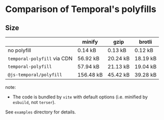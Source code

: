 # Comparison of Temporal's polyfills

## Size

|                             |    minify |     gzip |    brotli |
|-----------------------------|-----------|----------|-----------|
| no polyfill                 |   0.14 kB |  0.13 kB |   0.12 kB |
| `temporal-polyfill` via CDN |  56.92 kB | 20.24 kB |  18.19 kB |
| `temporal-polyfill`         |  57.94 kB | 21.13 kB |  19.04 kB |
| `@js-temporal/polyfill`     | 156.48 kB | 45.42 kB |  39.28 kB |

note:

* The code is bundled by `vite` with default options (i.e. minified by `esbuild`, not `terser`).

See `examples` directory for details.
